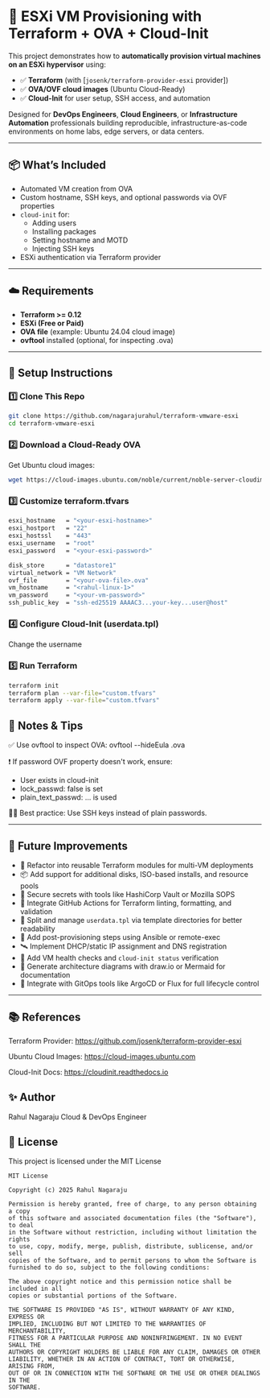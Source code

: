 # 🚀 ESXi VM Provisioning with Terraform + OVA + Cloud-Init

This project demonstrates how to **automatically provision virtual machines on an ESXi hypervisor** using:

- ✅ **Terraform** (with [`josenk/terraform-provider-esxi` provider])
- ✅ **OVA/OVF cloud images** (Ubuntu Cloud-Ready)
- ✅ **Cloud-Init** for user setup, SSH access, and automation

Designed for **DevOps Engineers**, **Cloud Engineers**, or **Infrastructure Automation** professionals building reproducible, infrastructure-as-code environments on home labs, edge servers, or data centers.

---

## 📦 What’s Included

- Automated VM creation from OVA
- Custom hostname, SSH keys, and optional passwords via OVF properties
- `cloud-init` for:
  - Adding users
  - Installing packages
  - Setting hostname and MOTD
  - Injecting SSH keys
- ESXi authentication via Terraform provider

---

## ☁️ Requirements

- **Terraform >= 0.12**
- **ESXi (Free or Paid)**
- **OVA file** (example: Ubuntu 24.04 cloud image)
- **ovftool** installed (optional, for inspecting .ova)

---

## 🔧 Setup Instructions

### 1️⃣ Clone This Repo

```bash
git clone https://github.com/nagarajurahul/terraform-vmware-esxi
cd terraform-vmware-esxi
```

### 2️⃣ Download a Cloud-Ready OVA
Get Ubuntu cloud images:

```bash
wget https://cloud-images.ubuntu.com/noble/current/noble-server-cloudimg-amd64.ova
```


### 3️⃣ Customize terraform.tfvars

```bash
esxi_hostname   = "<your-esxi-hostname>"
esxi_hostport   = "22"
esxi_hostssl    = "443"
esxi_username   = "root"
esxi_password   = "<your-esxi-password>"

disk_store      = "datastore1"
virtual_network = "VM Network"
ovf_file        = "<your-ova-file>.ova"
vm_hostname     = "<rahul-linux-1>"
vm_password     = "<your-vm-password>"
ssh_public_key  = "ssh-ed25519 AAAAC3...your-key...user@host"
```

### 4️⃣ Configure Cloud-Init (userdata.tpl)

Change the username

### 5️⃣ Run Terraform

```bash
terraform init
terraform plan --var-file="custom.tfvars"
terraform apply --var-file="custom.tfvars"
```


## 🧠 Notes & Tips

✅ Use ovftool to inspect OVA: ovftool --hideEula <your-ova-file>.ova

❗ If password OVF property doesn't work, ensure:

- User exists in cloud-init
- lock_passwd: false is set
- plain_text_passwd: ... is used

🧑‍💻 Best practice: Use SSH keys instead of plain passwords.


---

## 🔧 Future Improvements

- 🔁 Refactor into reusable Terraform modules for multi-VM deployments
- 📦 Add support for additional disks, ISO-based installs, and resource pools
- 🔐 Secure secrets with tools like HashiCorp Vault or Mozilla SOPS
- 🧪 Integrate GitHub Actions for Terraform linting, formatting, and validation
- 📘 Split and manage `userdata.tpl` via template directories for better readability
- 🧱 Add post-provisioning steps using Ansible or remote-exec
- 🛰 Implement DHCP/static IP assignment and DNS registration
- 🧵 Add VM health checks and `cloud-init status` verification
- 🎨 Generate architecture diagrams with draw.io or Mermaid for documentation
- 🔁 Integrate with GitOps tools like ArgoCD or Flux for full lifecycle control

---

## 📚 References

Terraform Provider: <https://github.com/josenk/terraform-provider-esxi>

Ubuntu Cloud Images: <https://cloud-images.ubuntu.com>

Cloud-Init Docs: <https://cloudinit.readthedocs.io>

## ✨ Author

Rahul Nagaraju
Cloud & DevOps Engineer

## 📄 License
This project is licensed under the MIT License

```
MIT License

Copyright (c) 2025 Rahul Nagaraju

Permission is hereby granted, free of charge, to any person obtaining a copy
of this software and associated documentation files (the "Software"), to deal
in the Software without restriction, including without limitation the rights
to use, copy, modify, merge, publish, distribute, sublicense, and/or sell
copies of the Software, and to permit persons to whom the Software is
furnished to do so, subject to the following conditions:

The above copyright notice and this permission notice shall be included in all
copies or substantial portions of the Software.

THE SOFTWARE IS PROVIDED "AS IS", WITHOUT WARRANTY OF ANY KIND, EXPRESS OR
IMPLIED, INCLUDING BUT NOT LIMITED TO THE WARRANTIES OF MERCHANTABILITY,
FITNESS FOR A PARTICULAR PURPOSE AND NONINFRINGEMENT. IN NO EVENT SHALL THE
AUTHORS OR COPYRIGHT HOLDERS BE LIABLE FOR ANY CLAIM, DAMAGES OR OTHER
LIABILITY, WHETHER IN AN ACTION OF CONTRACT, TORT OR OTHERWISE, ARISING FROM,
OUT OF OR IN CONNECTION WITH THE SOFTWARE OR THE USE OR OTHER DEALINGS IN THE
SOFTWARE.

```